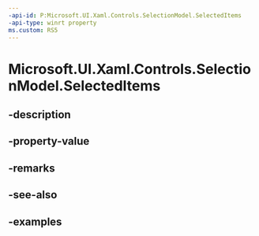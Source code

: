 ```yaml
---
-api-id: P:Microsoft.UI.Xaml.Controls.SelectionModel.SelectedItems
-api-type: winrt property
ms.custom: RS5
---
```


<!-- Property syntax.
public IVectorView<object> SelectedItems { get; }
-->

# Microsoft.UI.Xaml.Controls.SelectionModel.SelectedItems

## -description

## -property-value

## -remarks

## -see-also

## -examples


